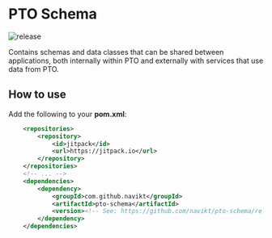 # PTO Schema

![release](https://img.shields.io/github/v/release/navikt/pto-schema)

Contains schemas and data classes that can be shared between applications,
both internally within PTO and externally with services that use data from PTO.

## How to use

Add the following to your **pom.xml**:
```xml
    <repositories>
        <repository>
            <id>jitpack</id>
            <url>https://jitpack.io</url>
        </repository>
    </repositories>
    <!-- ... -->
    <dependencies>
        <dependency>
            <groupId>com.github.navikt</groupId>
            <artifactId>pto-schema</artifactId>
            <version><!-- See: https://github.com/navikt/pto-schema/releases --></version>
        </dependency>
    </dependencies>
```
